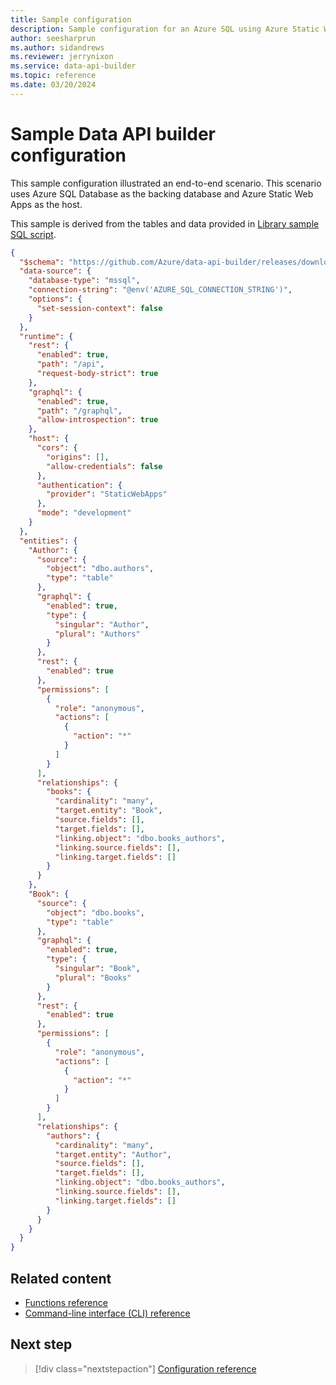 ```yaml
---
title: Sample configuration
description: Sample configuration for an Azure SQL using Azure Static Web Apps as the host and multiple common options.
author: seesharprun
ms.author: sidandrews
ms.reviewer: jerrynixon
ms.service: data-api-builder
ms.topic: reference
ms.date: 03/20/2024
---
```


# Sample Data API builder configuration

This sample configuration illustrated an end-to-end scenario. This scenario uses Azure SQL Database as the backing database and Azure Static Web Apps as the host.

This sample is derived from the tables and data provided in [Library sample SQL script](https://github.com/Azure/data-api-builder/blob/main/samples/getting-started/azure-sql-db/library.azure-sql.sql).

```json
{
  "$schema": "https://github.com/Azure/data-api-builder/releases/download/v0.10.23/dab.draft.schema.json",
  "data-source": {
    "database-type": "mssql",
    "connection-string": "@env('AZURE_SQL_CONNECTION_STRING')",
    "options": {
      "set-session-context": false
    }
  },
  "runtime": {
    "rest": {
      "enabled": true,
      "path": "/api",
      "request-body-strict": true
    },
    "graphql": {
      "enabled": true,
      "path": "/graphql",
      "allow-introspection": true
    },
    "host": {
      "cors": {
        "origins": [],
        "allow-credentials": false
      },
      "authentication": {
        "provider": "StaticWebApps"
      },
      "mode": "development"
    }
  },
  "entities": {
    "Author": {
      "source": {
        "object": "dbo.authors",
        "type": "table"
      },
      "graphql": {
        "enabled": true,
        "type": {
          "singular": "Author",
          "plural": "Authors"
        }
      },
      "rest": {
        "enabled": true
      },
      "permissions": [
        {
          "role": "anonymous",
          "actions": [
            {
              "action": "*"
            }
          ]
        }
      ],
      "relationships": {
        "books": {
          "cardinality": "many",
          "target.entity": "Book",
          "source.fields": [],
          "target.fields": [],
          "linking.object": "dbo.books_authors",
          "linking.source.fields": [],
          "linking.target.fields": []
        }
      }
    },
    "Book": {
      "source": {
        "object": "dbo.books",
        "type": "table"
      },
      "graphql": {
        "enabled": true,
        "type": {
          "singular": "Book",
          "plural": "Books"
        }
      },
      "rest": {
        "enabled": true
      },
      "permissions": [
        {
          "role": "anonymous",
          "actions": [
            {
              "action": "*"
            }
          ]
        }
      ],
      "relationships": {
        "authors": {
          "cardinality": "many",
          "target.entity": "Author",
          "source.fields": [],
          "target.fields": [],
          "linking.object": "dbo.books_authors",
          "linking.source.fields": [],
          "linking.target.fields": []
        }
      }
    }
  }
}
```

## Related content

- [Functions reference](reference-functions.md)
- [Command-line interface (CLI) reference](reference-cli.md)

## Next step

> [!div class="nextstepaction"]
> [Configuration reference](reference-config.md)
